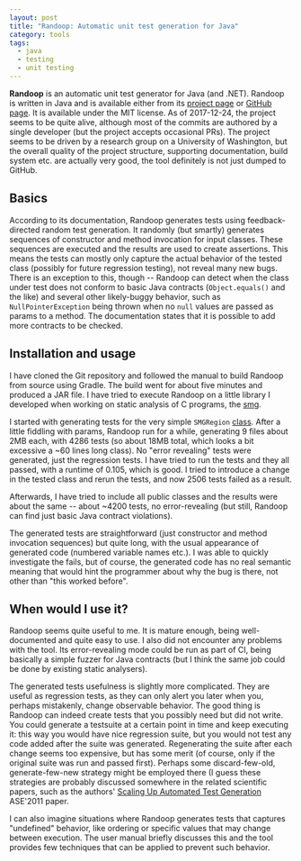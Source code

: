 ```yaml
---
layout: post
title: "Randoop: Automatic unit test generation for Java"
category: tools
tags:
  - java
  - testing
  - unit testing
---
```


**Randoop** is an automatic unit test generator for Java (and .NET). Randoop is
written in Java and is available either from its [project
page](https://randoop.github.io/randoop/) or [GitHub
page](https://github.com/randoop/randoop). It is available under the MIT license. As of
2017-12-24, the project seems to be quite alive, although most of the commits are
authored by a single developer (but the project accepts occasional PRs). The project
seems to be driven by a research group on a University of Washington, but the overall
quality of the project structure, supporting documentation, build system etc. are
actually very good, the tool definitely is not just dumped to GitHub.

## Basics

According to its documentation, Randoop generates tests using feedback-directed random
test generation. It randomly (but smartly) generates sequences of constructor and method
invocation for input classes. These sequences are executed and the results are used to
create assertions. This means the tests can mostly only capture the actual behavior of
the tested class (possibly for future regression testing), not reveal many new bugs.
There is an exception to this, though -- Randoop can detect when the class under test
does not conform to basic Java contracts (`Object.equals()` and the like) and several
other likely-buggy behavior, such as `NullPointerException` being thrown when no `null`
values are passed as params to a method. The documentation states that it is possible to
add more contracts to be checked.

## Installation and usage

I have cloned the Git repository and followed the manual to build Randoop from source
using Gradle. The build went for about five minutes and produced a JAR file. I have tried
to execute Randoop on a little library I developed when working on static analysis of C
programs, the [smg](https://github.com/petr-muller/smg.git). 

I started with generating tests for the very simple `SMGRegion`
[class](https://github.com/petr-muller/smg/blob/master/src/main/java/cz/afri/smg/objects/SMGRegion.java).
After a little fiddling with params, Randoop run for a while, generating 9 files about
2MB each, with 4286 tests (so about 18MB total, which looks a bit excessive a ~60 lines
long class). No "error revealing" tests were generated, just the regression tests. I have
tried to run the tests and they all passed, with a runtime of 0.105, which is good. I
tried to introduce a change in the tested class and rerun the tests, and now 2506 tests
failed as a result.

Afterwards, I have tried to include all public classes and the results were about the
same -- about ~4200 tests, no error-revealing (but still, Randoop can find just basic
Java contract violations).

The generated tests are straightforward (just constructor and method invocation
sequences) but quite long, with the usual appearance of generated code (numbered variable
names etc.). I was able to quickly investigate the fails, but of course, the generated
code has no real semantic meaning that would hint the programmer about why the bug is
there, not other than "this worked before".

## When would I use it?

Randoop seems quite useful to me. It is mature enough, being well-documented and quite
easy to use. I also did not encounter any problems with the tool. Its error-revealing
mode could be run as part of CI, being basically a simple fuzzer for Java contracts (but
I think the same job could be done by existing static analysers). 

The generated tests usefulness is slightly more complicated. They are useful as
regression tests, as they can only alert you later when you, perhaps mistakenly, change
observable behavior. The good thing is Randoop can indeed create tests that you possibly
need but did not write. You could generate a testsuite at a certain point in time and keep
executing it: this way you would have nice regression suite, but you would not test any
code added after the suite was generated. Regenerating the suite after each change seems
too expensive, but has some merit (of course, only if the original suite was run and
passed first). Perhaps some discard-few-old, generate-few-new strategy might be employed
there (I guess these strategies are probably discussed somewhere in the related
scientific papers, such as the authors' [Scaling Up Automated Test
Generation](https://homes.cs.washington.edu/~mernst/pubs/maintainable-tests-ase2011.pdf)
ASE'2011 paper. 

I can also imagine situations where Randoop generates tests that captures "undefined"
behavior, like ordering or specific values that may change between execution. The user
manual briefly discusses this and the tool provides few techniques that can be applied to
prevent such behavior.
